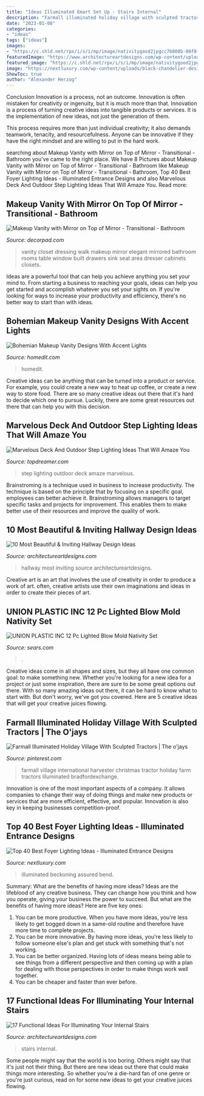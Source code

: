 ```yaml
---
title: "Ideas Illuminated Emart Set Up - Stairs Internal"
description: "Farmall illuminated holiday village with sculpted tractors"
date: "2023-01-08"
categories:
- "ideas"
tags: ["ideas"]
images:
- "https://c.shld.net/rpx/i/s/i/mp/image/nativitygood2jpgcc7b808b-86f0-405a-9873-7f0b1dc92eea??hei=64&amp;wid=64&amp;qlt=50"
featuredImage: "https://www.architectureartdesigns.com/wp-content/uploads/2016/10/FotorCreated.jpg"
featured_image: "https://c.shld.net/rpx/i/s/i/mp/image/nativitygood2jpgcc7b808b-86f0-405a-9873-7f0b1dc92eea??hei=64&amp;wid=64&amp;qlt=50"
image: "https://nextluxury.com/wp-content/uploads/black-chandelier-design-ideas-foyer-lighting.jpg"
ShowToc: true
author: "Alexander Herzog"
---
```



Conclusion
Innovation is a process, not an outcome.
Innovation is often mistaken for creativity or ingenuity, but it is much more than that. Innovation is a process of turning creative ideas into tangible products or services. It is the implementation of new ideas, not just the generation of them.

This process requires more than just individual creativity; it also demands teamwork, tenacity, and resourcefulness. Anyone can be innovative if they have the right mindset and are willing to put in the hard work.

	

		
searching about Makeup Vanity with Mirror on Top of Mirror - Transitional - Bathroom you've came to the right place. We have 8 Pictures about Makeup Vanity with Mirror on Top of Mirror - Transitional - Bathroom like Makeup Vanity with Mirror on Top of Mirror - Transitional - Bathroom, Top 40 Best Foyer Lighting Ideas - Illuminated Entrance Designs and also Marvelous Deck And Outdoor Step Lighting Ideas That Will Amaze You. Read more:
		
    
## Makeup Vanity With Mirror On Top Of Mirror - Transitional - Bathroom

<img loading=lazy src="https://cdn.decorpad.com/photos/2015/05/30/ivory-dressing-room-make-up-vanity-sink-layered-make-up-vanity-mirrors.jpg" onerror="this.onerror=null;this.src='https://tse3.mm.bing.net/th?id=OIP.SHXnFGC_9fPI6EwraEqWXQHaFj&amp;pid=15.1';" alt="Makeup Vanity with Mirror on Top of Mirror - Transitional - Bathroom">

_Source: decorpad.com_

>vanity closet dressing walk makeup mirror elegant mirrored bathroom rooms table window built drawers sink seat area dresser cabinets closets. 

	

Ideas are a powerful tool that can help you achieve anything you set your mind to. From starting a business to reaching your goals, ideas can help you get started and accomplish whatever you set your sights on. If you're looking for ways to increase your productivity and efficiency, there's no better way to start than with ideas.

    
## Bohemian Makeup Vanity Designs With Accent Lights

<img loading=lazy src="https://cdn.homedit.com/wp-content/uploads/2015/02/perfect-makeup-station.jpg" onerror="this.onerror=null;this.src='https://tse1.mm.bing.net/th?id=OIP.-_ZlaQXB3bmKAMl9BozeCAHaJ3&amp;pid=15.1';" alt="Bohemian Makeup Vanity Designs With Accent Lights">

_Source: homedit.com_

>homedit. 

	

Creative ideas can be anything that can be turned into a product or service. For example, you could create a new way to heat up coffee, or create a new way to store food. There are so many creative ideas out there that it's hard to decide which one to pursue. Luckily, there are some great resources out there that can help you with this decision.

    
## Marvelous Deck And Outdoor Step Lighting Ideas That Will Amaze You

<img loading=lazy src="http://www.topdreamer.com/wp-content/uploads/2016/06/exterior-step-lighting.jpg" onerror="this.onerror=null;this.src='https://tse1.mm.bing.net/th?id=OIP.i75EezGoYP9tYi1xmyKKFwHaLH&amp;pid=15.1';" alt="Marvelous Deck And Outdoor Step Lighting Ideas That Will Amaze You">

_Source: topdreamer.com_

>step lighting outdoor deck amaze marvelous. 

	

Brainstroming is a technique used in business to increase productivity. The technique is based on the principle that by focusing on a specific goal, employees can better achieve it. Brainstroming allows managers to target specific tasks and projects for improvement. This enables them to make better use of their resources and improve the quality of work.

    
## 10 Most Beautiful &amp; Inviting Hallway Design Ideas

<img loading=lazy src="https://www.architectureartdesigns.com/wp-content/uploads/2015/10/463.jpg" onerror="this.onerror=null;this.src='https://tse4.mm.bing.net/th?id=OIP.9JFbnDhLn8jtjioh8JUBlAHaEh&amp;pid=15.1';" alt="10 Most Beautiful &amp; Inviting Hallway Design Ideas">

_Source: architectureartdesigns.com_

>hallway most inviting source architectureartdesigns. 

	

Creative art is an art that involves the use of creativity in order to produce a work of art. often, creative artists use their own imaginations and ideas in order to create their pieces of art.

    
## UNION PLASTIC INC 12 Pc Lighted Blow Mold Nativity Set

<img loading=lazy src="https://c.shld.net/rpx/i/s/i/mp/image/nativitygood2jpgcc7b808b-86f0-405a-9873-7f0b1dc92eea??hei=64&amp;wid=64&amp;qlt=50" onerror="this.onerror=null;this.src='https://tse3.mm.bing.net/th?id=OIP.S0bP8UvpdhsC1_aRMLn-awHaHa&amp;pid=15.1';" alt="UNION PLASTIC INC 12 Pc Lighted Blow Mold Nativity Set">

_Source: sears.com_

>. 

	

Creative ideas come in all shapes and sizes, but they all have one common goal: to make something new. Whether you're looking for a new idea for a project or just some inspiration, there are sure to be some great options out there. With so many amazing ideas out there, it can be hard to know what to start with. But don't worry, we've got you covered. Here are 5 creative ideas that will get your creative juices flowing.

    
## Farmall Illuminated Holiday Village With Sculpted Tractors | The O&#039;jays

<img loading=lazy src="https://s-media-cache-ak0.pinimg.com/736x/5c/8a/ba/5c8aba367e8b1efdf912377cf39dc2d6.jpg" onerror="this.onerror=null;this.src='https://tse3.mm.bing.net/th?id=OIP.1uK-kARk_nhu3SNpxnwHagHaHa&amp;pid=15.1';" alt="Farmall Illuminated Holiday Village With Sculpted Tractors | The o&#039;jays">

_Source: pinterest.com_

>farmall village international harvester christmas tractor holiday farm tractors illuminated bradfordexchange. 

	

Innovation is one of the most important aspects of a company. It allows companies to change their way of doing things and make new products or services that are more efficient, effective, and popular. Innovation is also key in keeping businesses competition-proof.

    
## Top 40 Best Foyer Lighting Ideas - Illuminated Entrance Designs

<img loading=lazy src="https://nextluxury.com/wp-content/uploads/black-chandelier-design-ideas-foyer-lighting.jpg" onerror="this.onerror=null;this.src='https://tse2.mm.bing.net/th?id=OIP.nT8MMqUbzPSE01pTDExXYQHaKY&amp;pid=15.1';" alt="Top 40 Best Foyer Lighting Ideas - Illuminated Entrance Designs">

_Source: nextluxury.com_

>illuminated beckoning assured bend. 

	

Summary: What are the benefits of having more ideas?
Ideas are the lifeblood of any creative business. They can change how you think and how you operate, giving your business the power to succeed. But what are the benefits of having more ideas? Here are five key ones:
1. You can be more productive. When you have more ideas, you're less likely to get bogged down in a same-old routine and therefore have more time to complete projects.
2. You can be more innovative. By having more ideas, you're less likely to follow someone else's plan and get stuck with something that's not working.
3. You can be better organized. Having lots of ideas means being able to see things from a different perspective and then coming up with a plan for dealing with those perspectives in order to make things work well together.
4. You can be cheaper and faster than ever before.

    
## 17 Functional Ideas For Illuminating Your Internal Stairs

<img loading=lazy src="https://www.architectureartdesigns.com/wp-content/uploads/2016/10/FotorCreated.jpg" onerror="this.onerror=null;this.src='https://tse1.mm.bing.net/th?id=OIP.bf1EhRSsZKyLW1ct-_ScWAHaEK&amp;pid=15.1';" alt="17 Functional Ideas For Illuminating Your Internal Stairs">

_Source: architectureartdesigns.com_

>stairs internal. 

	

Some people might say that the world is too boring. Others might say that it's just not their thing. But there are new ideas out there that could make things more interesting. So whether you're a die-hard fan of one genre or you're just curious, read on for some new ideas to get your creative juices flowing.

